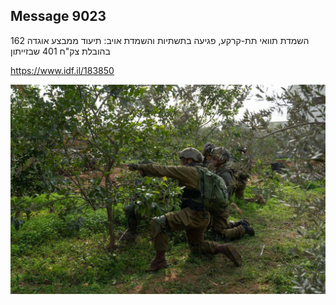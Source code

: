 ## Message 9023

השמדת תוואי תת-קרקע, פגיעה בתשתיות והשמדת אויב:
תיעוד ממבצע אוגדה 162 בהובלת 
צק"ח 401 שבזייתון

https://www.idf.il/183850

![Photo](9023/9023_photo.jpg)
